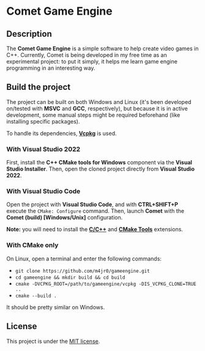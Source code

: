 # Comet Game Engine

## Description

The **Comet Game Engine** is a simple software to help create video games in C++. Currently, Comet is being developed in my free time as an experimental project: to put it simply, it helps me learn game engine programming in an interesting way.

## Build the project

The project can be built on both Windows and Linux (it's been developed on/tested with **MSVC** and **GCC**, respectively), but because it is in active development, some manual steps might be required beforehand (like installing specific packages).

To handle its dependencies, **[Vcpkg](https://github.com/microsoft/vcpkg)** is used.

### With Visual Studio 2022

First, install the **C++ CMake tools for Windows** component via the **Visual Studio Installer**. Then, open the cloned project directly from **Visual Studio 2022**.

### With Visual Studio Code

Open the project with **Visual Studio Code**, and with **CTRL+SHIFT+P** execute the `CMake: Configure` command. Then, launch **Comet** with the **Comet (build) [Windows/Unix]** configuration.

**Note:** you will need to install the **[C/C++](https://marketplace.visualstudio.com/items?itemName=ms-vscode.cpptools)** and **[CMake Tools](https://marketplace.visualstudio.com/items?itemName=ms-vscode.cmake-tools)** extensions.

### With CMake only

On Linux, open a terminal and enter the following commands:
* `git clone https://github.com/m4jr0/gameengine.git`
* `cd gameengine && mkdir build && cd build`
* `cmake -DVCPKG_ROOT=/path/to/gameengine/vcpkg -DIS_VCPKG_CLONE=TRUE ..`
* `cmake --build .`

It should be pretty similar on Windows.

## License

This project is under the [MIT license](https://github.com/m4jr0/gameengine/blob/master/LICENSE).
